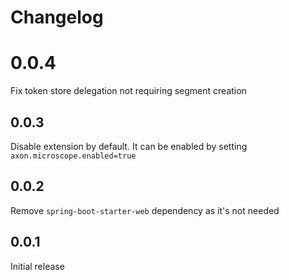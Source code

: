 # Changelog

# 0.0.4
Fix token store delegation not requiring segment creation

## 0.0.3
Disable extension by default. It can be enabled by setting `axon.microscope.enabled=true`

## 0.0.2
Remove `spring-boot-starter-web` dependency as it's not needed

## 0.0.1

Initial release